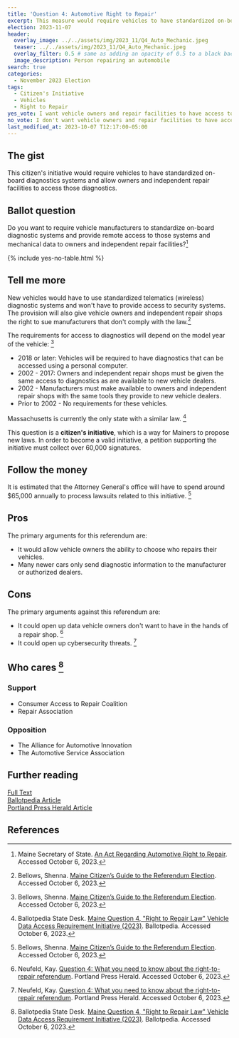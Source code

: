 ```yaml
---
title: 'Question 4: Automotive Right to Repair'
excerpt: This measure would require vehicles to have standardized on-board diagnostics systems and allow owners and independent repair facilities to access those diagnostics.
election: 2023-11-07
header:
  overlay_image: ../../assets/img/2023_11/Q4_Auto_Mechanic.jpeg
  teaser: ../../assets/img/2023_11/Q4_Auto_Mechanic.jpeg
  overlay_filter: 0.5 # same as adding an opacity of 0.5 to a black background
  image_description: Person repairing an automobile
search: true
categories:
  - November 2023 Election
tags:
  - Citizen's Initiative
  - Vehicles
  - Right to Repair
yes_vote: I want vehicle owners and repair facilities to have access to standardized vehicle diagnostics.
no_vote: I don't want vehicle owners and repair facilities to have access to standardized vehicle diagnostics.
last_modified_at: 2023-10-07 T12:17:00-05:00
---
```


## The gist

This citizen's initiative would require vehicles to have standardized on-board diagnostics systems and allow owners and independent repair facilities to access those diagnostics.

## Ballot question

Do you want to require vehicle manufacturers to standardize on-board diagnostic systems and provide remote access to those systems and mechanical data to owners and independent repair facilities?[^1]

{% include yes-no-table.html %}

## Tell me more

New vehicles would have to use standardized telematics (wireless) diagnostic systems and won't have to provide access to security systems. The provision will also give vehicle owners and independent repair shops the right to sue manufacturers that don't comply with the law.[^2]

The requirements for access to diagnostics will depend on the model year of the vehicle: [^2]

- 2018 or later: Vehicles will be required to have diagnostics that can be accessed using a personal computer.
- 2002 - 2017: Owners and independent repair shops must be given the same access to diagnostics as are available to new vehicle dealers.
- 2002 - Manufacturers must make available to owners and independent repair shops with the same tools they provide to new vehicle dealers.
- Prior to 2002 - No requirements for these vehicles.

Massachusetts is currently the only state with a similar law. [^3]

This question is a **citizen's initiative**, which is a way for Mainers to propose new laws. In order to become a valid initiative, a petition supporting the initiative must collect over 60,000 signatures.

## Follow the money

It is estimated that the Attorney General's office will have to spend around $65,000 annually to process lawsuits related to this initiative. [^2]

## Pros

The primary arguments for this referendum are:

- It would allow vehicle owners the ability to choose who repairs their vehicles.
- Many newer cars only send diagnostic information to the manufacturer or authorized dealers.

## Cons

The primary arguments against this referendum are:

- It could open up data vehicle owners don't want to have in the hands of a repair shop. [^4]
- It could open up cybersecurity threats. [^4]

## Who cares [^3]

### Support

- Consumer Access to Repair Coalition
- Repair Association

### Opposition

- The Alliance for Automotive Innovation
- The Automotive Service Association

## Further reading

[Full Text](https://www.maine.gov/sos/cec/elec/citizens/Right%20to%20Repair%20Leg%20FINAL.pdf)<br>
[Ballotpedia Article](<https://ballotpedia.org/Maine_Question_4,_%22Right_to_Repair_Law%22_Vehicle_Data_Access_Requirement_Initiative_(2023)>)<br>
[Portland Press Herald Article](https://www.pressherald.com/2023/10/05/question-4-who-should-have-the-right-to-repair-your-car/)

## References

[^1]: Maine Secretary of State. [An Act Regarding Automotive Right to Repair](https://www.maine.gov/sos/cec/elec/citizens/Right%20to%20Repair%20Leg%20FINAL.pdf). Accessed October 6, 2023.
[^2]: Bellows, Shenna. [Maine Citizen’s Guide to the Referendum Election](https://www.maine.gov/sos/cec/elec/upcoming/pdf/citizensguide23.pdf). Accessed October 6, 2023.
[^3]: Ballotpedia State Desk. [Maine Question 4, "Right to Repair Law" Vehicle Data Access Requirement Initiative (2023)](<https://ballotpedia.org/Maine_Question_4,_%22Right_to_Repair_Law%22_Vehicle_Data_Access_Requirement_Initiative_(2023)>). Ballotpedia. Accessed October 6, 2023.
[^4]: Neufeld, Kay. [Question 4: What you need to know about the right-to-repair referendum](https://www.pressherald.com/2023/10/05/question-4-who-should-have-the-right-to-repair-your-car/). Portland Press Herald. Accessed October 6, 2023.
